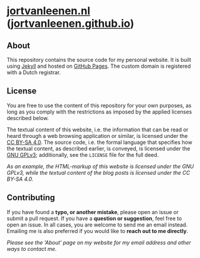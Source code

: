 # [jortvanleenen.nl](https://jortvanleenen.nl) ([jortvanleenen.github.io](https://jortvanleenen.github.io))
## About
This repository contains the source code for my personal website. It is built using [Jekyll](https://jekyllrb.com) and hosted on [GitHub Pages](https://pages.github.com/). The custom domain is registered with a Dutch registrar.

## License
You are free to use the content of this repository for your own purposes, as long as you comply with the restrictions as imposed by the applied licenses described below.

The textual content of this website, i.e. the information that can be read or heard through a web browsing application or similar, is licensed under the [CC BY-SA 4.0](https://creativecommons.org/licenses/by-sa/4.0/).
The source code, i.e. the formal language that specifies how the textual content, as described earlier, is conveyed, is licensed under the [GNU GPLv3](https://www.gnu.org/licenses/gpl-3.0.en.html); additionally, see the `LICENSE` file for the full deed.

_As an example, the HTML-markup of this website is licensed under the GNU GPLv3, while the textual content of the blog posts is licensed under the CC BY-SA 4.0._

## Contributing
If you have found a **typo, or another mistake**, please open an issue or submit a pull request.
If you have a **question or suggestion**, feel free to open an issue.
In all cases, you are welcome to send me an email instead.
Emailing me is also preferred if you would like to **reach out to me directly**.

_Please see the 'About' page on my website for my email address and other ways to contact me._